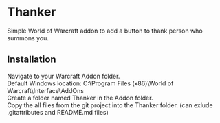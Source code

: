 # Thanker
Simple World of Warcraft addon to add a button to thank person who summons you.

## Installation
Navigate to your Warcraft Addon folder.  
	Default Windows location: C:\Program Files (x86)\World of Warcraft\Interface\AddOns  
Create a folder named Thanker in the Addon folder.  
Copy the all files from the git project into the Thanker folder. (can exlude .gitattributes and README.md files)
